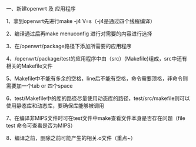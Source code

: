 一、新建openwrt 及 应用程序

1、拿到openwrt先进行make -j4 V=s（-j4是通过四个线程编译）

2、编译通过后再make menuconfig 进行对需要的内容进行选择

3、在/openwrt/package路径下添加所需要的应用程序

4、/openwrt/package/test的应用程序中由（src）(Makefile)组成，src中还有相关的Makefile文件

5、Makefile中不能有多余的空格，line后不能有空格，命令需要顶格，非命令则需要加一个tab or 四个space

6、test/Makefile中的库的路径尽量使用动态库的路径，test/src/makefile则可以使用静态库和动态库，要确保库能够被调用

7、在编译非MIPS文件时可在test文件中make查看文件本身是否存在问题（file test 命令可查看是否为MIPS）

8、编译之前，删除之前可能产生的相关.o文件（重点~）

